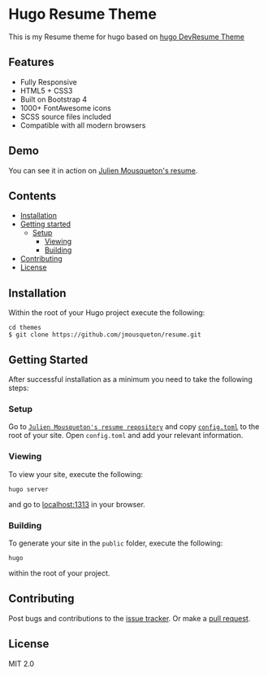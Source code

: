 # Hugo Resume Theme

This is my Resume theme for hugo based on [hugo DevResume Theme](https://github.com/cowboysmall-tools/hugo-devresume-theme)

## Features

- Fully Responsive
- HTML5 + CSS3
- Built on Bootstrap 4
- 1000+ FontAwesome icons
- SCSS source files included
- Compatible with all modern browsers

## Demo

You can see it in action on [Julien Mousqueton's resume](https://jmousqueton.github.io/).

## Contents

- [Installation](#installation)
- [Getting started](#getting-started)
  - [Setup](#setup)
    - [Viewing](#viewing)
    - [Building](#building)
- [Contributing](#contributing)
- [License](#license)

## Installation

Within the root of your Hugo project execute the following:

    cd themes
    $ git clone https://github.com/jmousqueton/resume.git

## Getting Started

After successful installation as a minimum you need to take the following steps:

### Setup

Go to [`Julien Mousqueton's resume repository`](//github.com/jmousqueton/jmousqueton.github.io/) and copy
[`config.toml`](//github.com/jmousqueton/jmousqueton.github.io/blob/master/config.toml)
to the root of your site. Open `config.toml` and add your relevant information.

### Viewing

To view your site, execute the following:

    hugo server

and go to [localhost:1313](http://127.0.0.1:1313) in your browser.

### Building

To generate your site in the `public` folder, execute the following:

    hugo

within the root of your project.

## Contributing

Post bugs and contributions to the [issue tracker](//github.com/jmousqueton/resume/issues).
Or make a [pull request](//github.com/jmousqueton/resume/pulls).

## License

MIT 2.0

